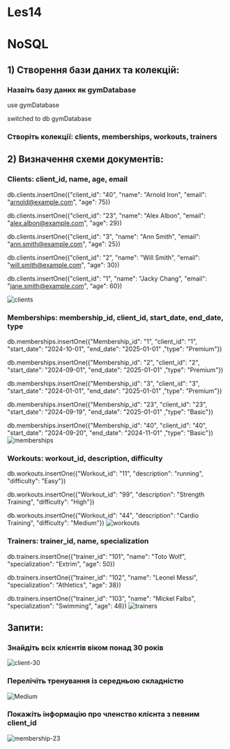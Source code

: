 # Les14
# NoSQL

## 1) Створення бази даних та колекцій:

### Назвіть базу даних як gymDatabase
use gymDatabase

switched to db gymDatabase
### Створіть колекції: clients, memberships, workouts, trainers

## 2) Визначення схеми документів:
### Clients: client_id, name, age, email

db.clients.insertOne({"client_id": "40", "name": "Arnold Iron", "email": "arnold@example.com", "age": 75})

db.clients.insertOne({"client_id": "23", "name": "Alex Albon", "email": "alex.albon@example.com", "age": 29})

db.clients.insertOne({"client_id": "3", "name": "Ann Smith", "email": "ann.smith@example.com", "age": 25})

db.clients.insertOne({"client_id": "2", "name": "Will Smith", "email": "will.smith@example.com", "age": 30})

db.clients.insertOne({"client_id": "1", "name": "Jacky Chang", "email": "jane.smith@example.com", "age": 60})

![clients](https://github.com/user-attachments/assets/24533f1f-1df4-4678-a625-d5f4d816533b)

### Memberships: membership_id, client_id, start_date, end_date, type

db.memberships.insertOne({"Membership_id": "1", "client_id": "1", "start_date": "2024-10-01", "end_date": "2025-01-01" ,"type": "Premium"})

db.memberships.insertOne({"Membership_id": "2", "client_id": "2", "start_date": "2024-09-01", "end_date": "2025-01-01" ,"type": "Premium"})

db.memberships.insertOne({"Membership_id": "3", "client_id": "3", "start_date": "2024-01-01", "end_date": "2025-01-01" ,"type": "Premium"})

db.memberships.insertOne({"Membership_id": "23", "client_id": "23", "start_date": "2024-09-19", "end_date": "2025-01-01" ,"type": "Basic"})

db.memberships.insertOne({"Membership_id": "40", "client_id": "40", "start_date": "2024-09-20", "end_date": "2024-11-01" ,"type": "Basic"})
![memberships](https://github.com/user-attachments/assets/aa537251-6e51-49d4-868c-47cbd885bf3b)

### Workouts: workout_id, description, difficulty
db.workouts.insertOne({"Workout_id": "11", "description": "running", "difficulty": "Easy"})

db.workouts.insertOne({"Workout_id": "99", "description": "Strength Training", "difficulty": "High"})

db.workouts.insertOne({"Workout_id": "44", "description": "Cardio Training", "difficulty": "Medium"})
![workouts](https://github.com/user-attachments/assets/e6ed9e5c-1b85-4741-9636-3b5f3bd6f020)

### Trainers: trainer_id, name, specialization

db.trainers.insertOne({"trainer_id": "101", "name": "Toto Wolf", "specialization": "Extrim", "age": 50})

db.trainers.insertOne({"trainer_id": "102", "name": "Leonel Messi", "specialization": "Athletics", "age": 38})

db.trainers.insertOne({"trainer_id": "103", "name": "Mickel Falbs", "specialization": "Swimming", "age": 48})
![trainers](https://github.com/user-attachments/assets/12b468c6-93fd-499f-b557-954f86bccf0d)


##  Запити:
### Знайдіть всіх клієнтів віком понад 30 років
![client-30](https://github.com/user-attachments/assets/6b100314-5826-4e9d-9909-4cd88cb8b283)

### Перелічіть тренування із середньою складністю
![Medium](https://github.com/user-attachments/assets/0ca9f5ac-2ee3-4ed6-a0f4-8b3efe604fc6)

### Покажіть інформацію про членство клієнта з певним client_id
![membership-23](https://github.com/user-attachments/assets/44d77333-0b9d-4cfc-896d-e7d4d1594ab7)

